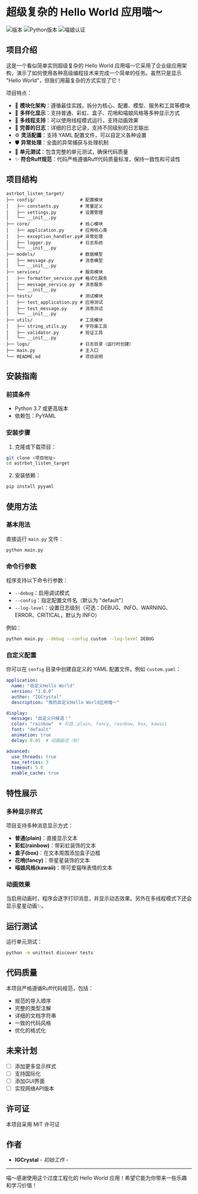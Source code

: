 # 超级复杂的 Hello World 应用喵～

![版本](https://img.shields.io/badge/版本-1.0.0-brightgreen)
![Python版本](https://img.shields.io/badge/Python-3.7%2B-blue)
![喵娘认证](https://img.shields.io/badge/喵娘-认证-pink)

## 项目介绍

这是一个看似简单实则超级复杂的 Hello World 应用喵～它采用了企业级应用架构，演示了如何使用各种高级编程技术来完成一个简单的任务。虽然只是显示 "Hello World"，但我们用最复杂的方式实现了它！

项目特点：

- 🌟 **模块化架构**：遵循最佳实践，拆分为核心、配置、模型、服务和工具等模块
- 🌈 **多样化显示**：支持普通、彩虹、盒子、花哨和喵娘风格等多种显示方式
- 🔄 **多线程支持**：可以使用线程模式运行，支持动画效果
- 📝 **完善的日志**：详细的日志记录，支持不同级别的日志输出
- ⚙️ **灵活配置**：支持 YAML 配置文件，可以自定义各种设置
- 🛡️ **异常处理**：全面的异常捕获与处理机制
- 🧪 **单元测试**：包含完整的单元测试，确保代码质量
- ✨ **符合Ruff规范**：代码严格遵循Ruff代码质量标准，保持一致性和可读性

## 项目结构

```
astrbot_listen_target/
├── config/                 # 配置模块
│   ├── constants.py        # 常量定义
│   ├── settings.py         # 设置管理
│   └── __init__.py
├── core/                   # 核心模块
│   ├── application.py      # 应用核心类
│   ├── exception_handler.py# 异常处理
│   ├── logger.py           # 日志系统
│   └── __init__.py
├── models/                 # 数据模型
│   ├── message.py          # 消息模型
│   └── __init__.py
├── services/               # 服务模块
│   ├── formatter_service.py# 格式化服务
│   ├── message_service.py  # 消息服务
│   └── __init__.py
├── tests/                  # 测试模块
│   ├── test_application.py # 应用测试
│   ├── test_message.py     # 消息测试
│   └── __init__.py
├── utils/                  # 工具模块
│   ├── string_utils.py     # 字符串工具
│   ├── validator.py        # 验证工具
│   └── __init__.py
├── logs/                   # 日志目录（运行时创建）
├── main.py                 # 主入口
└── README.md               # 项目说明
```

## 安装指南

### 前提条件

- Python 3.7 或更高版本
- 依赖包：PyYAML

### 安装步骤

1. 克隆或下载项目：

```bash
git clone <项目地址>
cd astrbot_listen_target
```

2. 安装依赖：

```bash
pip install pyyaml
```

## 使用方法

### 基本用法

直接运行 `main.py` 文件：

```bash
python main.py
```

### 命令行参数

程序支持以下命令行参数：

- `--debug`：启用调试模式
- `--config`：指定配置文件名（默认为 "default"）
- `--log-level`：设置日志级别（可选：DEBUG、INFO、WARNING、ERROR、CRITICAL，默认为 INFO）

例如：

```bash
python main.py --debug --config custom --log-level DEBUG
```

### 自定义配置

你可以在 `config` 目录中创建自定义的 YAML 配置文件。例如 `custom.yaml`：

```yaml
application:
  name: "自定义Hello World"
  version: "1.0.0"
  author: "IGCrystal"
  description: "我的自定义Hello World应用喵～"

display:
  message: "自定义问候语！"
  color: "rainbow"  # 可选：plain, fancy, rainbow, box, kawaii
  font: "default"
  animation: true
  delay: 0.05  # 动画延迟（秒）

advanced:
  use_threads: true
  max_retries: 3
  timeout: 5.0
  enable_cache: true
```

## 特性展示

### 多种显示样式

项目支持多种消息显示方式：

- **普通(plain)**：直接显示文本
- **彩虹(rainbow)**：带彩虹装饰的文本
- **盒子(box)**：在文本周围添加盒子边框
- **花哨(fancy)**：带星星装饰的文本
- **喵娘风格(kawaii)**：带可爱猫咪表情的文本

### 动画效果

当启用动画时，程序会逐字打印消息，并显示动态效果。另外在多线程模式下还会显示星星动画✨。

## 运行测试

运行单元测试：

```bash
python -m unittest discover tests
```

## 代码质量

本项目严格遵循Ruff代码规范，包括：

- 规范的导入顺序
- 完整的类型注解
- 详细的文档字符串
- 一致的代码风格
- 优化的格式化

## 未来计划

- [ ] 添加更多显示样式
- [ ] 支持国际化
- [ ] 添加GUI界面
- [ ] 实现网络API版本

## 许可证

本项目采用 MIT 许可证

## 作者

- **IGCrystal** - *初始工作* -

---

喵～感谢使用这个过度工程化的 Hello World 应用！希望它能为你带来一些乐趣和学习价值！